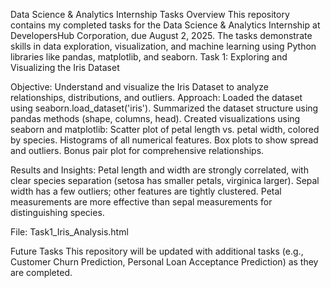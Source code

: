 Data Science & Analytics Internship Tasks
Overview
This repository contains my completed tasks for the Data Science & Analytics Internship at DevelopersHub Corporation, due August 2, 2025. The tasks demonstrate skills in data exploration, visualization, and machine learning using Python libraries like pandas, matplotlib, and seaborn.
Task 1: Exploring and Visualizing the Iris Dataset

Objective: Understand and visualize the Iris Dataset to analyze relationships, distributions, and outliers.
Approach:
Loaded the dataset using seaborn.load_dataset('iris').
Summarized the dataset structure using pandas methods (shape, columns, head).
Created visualizations using seaborn and matplotlib:
Scatter plot of petal length vs. petal width, colored by species.
Histograms of all numerical features.
Box plots to show spread and outliers.
Bonus pair plot for comprehensive relationships.




Results and Insights:
Petal length and width are strongly correlated, with clear species separation (setosa has smaller petals, virginica larger).
Sepal width has a few outliers; other features are tightly clustered.
Petal measurements are more effective than sepal measurements for distinguishing species.


File: Task1_Iris_Analysis.html

Future Tasks
This repository will be updated with additional tasks (e.g., Customer Churn Prediction, Personal Loan Acceptance Prediction) as they are completed.
